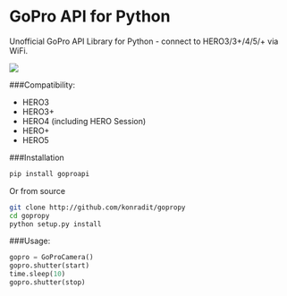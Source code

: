 # GoPro API for Python 

Unofficial GoPro API Library for Python - connect to HERO3/3+/4/5/+ via WiFi.

![](http://i.imgur.com/kA0Rf1b.png)


###Compatibility:

- HERO3
- HERO3+
- HERO4 (including HERO Session)
- HERO+
- HERO5

###Installation

```bash
pip install goproapi
```

Or from source

```bash
git clone http://github.com/konradit/gopropy
cd gopropy
python setup.py install
```

###Usage:

```python
gopro = GoProCamera()
gopro.shutter(start)
time.sleep(10)
gopro.shutter(stop)
```

